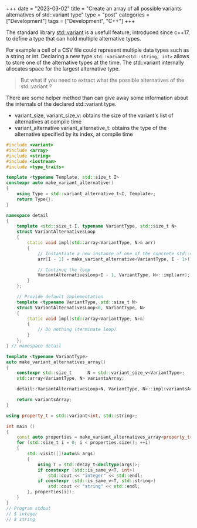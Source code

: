 +++
date = "2023-03-02"
title = "Create an array of all possible variants alternatives of std::variant type"
type = "post"
categories = ["Development"]
tags = ["Development", "C++"]
+++

The standard library [std::variant](https://en.cppreference.com/w/cpp/utility/variant) is a usefull feature, introduced since c++17, to define a type that can hold multiple alternative types. 

For example a cell of a CSV file could represent multiple data types such as a string or int. Declaring a new type `std::variant<std::string, int>` allows to store one of the alternative types at the time. The std::variant internally allocates space for the largest alternative type. 

> But what if you need to extract what the possible alternatives of the std::variant ?


There are some helper method than can give away some information about the internals of the declared std::variant type.

* variant_size, variant_size_v: obtains the size of the variant's list of alternatives at compile time
* variant_alternative variant_alternative_t: obtains the type of the alternative specified by its index, at compile time


```cpp
#include <variant>
#include <array>
#include <string>
#include <iostream>
#include <type_traits>

template <typename Template, std::size_t I>
constexpr auto make_variant_alternative()
{
    using Type = std::variant_alternative_t<I, Template>;
    return Type{};
}

namespace detail
{
    template <std::size_t I, typename VariantType, std::size_t N>
    struct VariantAlternativesLoop
    {
        static void impl(std::array<VariantType, N>& arr)
        {
            // Instantiate a new instance of one of the concrete std::variant types by index.
            arr[I - 1] = make_variant_alternative<VariantType, I - 1>();

            // Continue the loop
            VariantAlternativesLoop<I - 1, VariantType, N>::impl(arr);
        }
    };

    // Provide default implementation
    template <typename VariantType, std::size_t N>
    struct VariantAlternativesLoop<0, VariantType, N>
    {
        static void impl(std::array<VariantType, N>&)
        {
            // Do nothing (terminate loop)
        }
    };
} // namespace detail

template <typename VariantType>
auto make_variant_alternatives_array()
{
    constexpr std::size_t      N = std::variant_size_v<VariantType>;
    std::array<VariantType, N> variantsArray;

    detail::VariantAlternativesLoop<N, VariantType, N>::impl(variantsArray);

    return variantsArray;
}

using property_t = std::variant<int, std::string>;

int main ()
{ 
    const auto properties = make_variant_alternatives_array<property_t>();
    for (std::size_t i = 0; i < properties.size(); ++i)
    {
        std::visit([](auto&& args)
        {
            using T = std::decay_t<decltype(args)>;
            if constexpr (std::is_same_v<T, int>)
                std::cout << "integer" << std::endl;
            if constexpr (std::is_same_v<T, std::string>)
                std::cout << "string" << std::endl;
        }, properties[i]);
    } 
}
// Program stdout
// $ integer
// $ string
```
